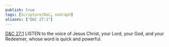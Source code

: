 ```yaml
---
publish: true
tags: [Scripture/DaC, noGraph]
aliases: ["D&C 27:1"]
---
```

[D&C 27:1](https://churchofjesuschrist.org/study/scriptures/dc-testament/dc/27?lang=eng&id=p1#p1) LISTEN to the voice of Jesus Christ, your Lord, your God, and your Redeemer, whose word is quick and powerful.

